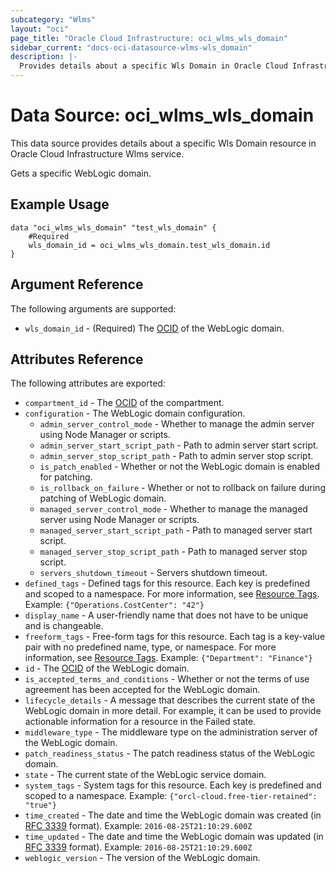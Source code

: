 ```yaml
---
subcategory: "Wlms"
layout: "oci"
page_title: "Oracle Cloud Infrastructure: oci_wlms_wls_domain"
sidebar_current: "docs-oci-datasource-wlms-wls_domain"
description: |-
  Provides details about a specific Wls Domain in Oracle Cloud Infrastructure Wlms service
---
```


# Data Source: oci_wlms_wls_domain
This data source provides details about a specific Wls Domain resource in Oracle Cloud Infrastructure Wlms service.

Gets a specific WebLogic domain.


## Example Usage

```hcl
data "oci_wlms_wls_domain" "test_wls_domain" {
	#Required
	wls_domain_id = oci_wlms_wls_domain.test_wls_domain.id
}
```

## Argument Reference

The following arguments are supported:

* `wls_domain_id` - (Required) The [OCID](https://docs.cloud.oracle.com/iaas/Content/General/Concepts/identifiers.htm) of the WebLogic domain.


## Attributes Reference

The following attributes are exported:

* `compartment_id` - The [OCID](https://docs.cloud.oracle.com/iaas/Content/General/Concepts/identifiers.htm) of the compartment.
* `configuration` - The WebLogic domain configuration. 
	* `admin_server_control_mode` - Whether to manage the admin server using Node Manager or scripts.
	* `admin_server_start_script_path` - Path to admin server start script.
	* `admin_server_stop_script_path` - Path to admin server stop script.
	* `is_patch_enabled` - Whether or not the WebLogic domain is enabled for patching.
	* `is_rollback_on_failure` - Whether or not to rollback on failure during patching of WebLogic domain.
	* `managed_server_control_mode` - Whether to manage the managed server using Node Manager or scripts.
	* `managed_server_start_script_path` - Path to managed server start script.
	* `managed_server_stop_script_path` - Path to managed server stop script.
	* `servers_shutdown_timeout` - Servers shutdown timeout.
* `defined_tags` - Defined tags for this resource. Each key is predefined and scoped to a namespace. For more information, see [Resource Tags](https://docs.cloud.oracle.com/iaas/Content/General/Concepts/resourcetags.htm).  Example: `{"Operations.CostCenter": "42"}` 
* `display_name` - A user-friendly name that does not have to be unique and is changeable.
* `freeform_tags` - Free-form tags for this resource. Each tag is a key-value pair with no predefined name, type, or namespace. For more information, see [Resource Tags](https://docs.cloud.oracle.com/iaas/Content/General/Concepts/resourcetags.htm).  Example: `{"Department": "Finance"}` 
* `id` - The [OCID](https://docs.cloud.oracle.com/iaas/Content/General/Concepts/identifiers.htm) of the WebLogic domain.
* `is_accepted_terms_and_conditions` - Whether or not the terms of use agreement has been accepted for the WebLogic domain.
* `lifecycle_details` - A message that describes the current state of the WebLogic domain in more detail. For example, it can be used to provide actionable information for a resource in the Failed state. 
* `middleware_type` - The middleware type on the administration server of the WebLogic domain.
* `patch_readiness_status` - The patch readiness status of the WebLogic domain.
* `state` - The current state of the WebLogic service domain.
* `system_tags` - System tags for this resource. Each key is predefined and scoped to a namespace.  Example: `{"orcl-cloud.free-tier-retained": "true"}` 
* `time_created` - The date and time the WebLogic domain was created (in [RFC 3339](https://tools.ietf.org/rfc/rfc3339) format).  Example: `2016-08-25T21:10:29.600Z` 
* `time_updated` - The date and time the WebLogic domain was updated (in [RFC 3339](https://tools.ietf.org/rfc/rfc3339) format).  Example: `2016-08-25T21:10:29.600Z` 
* `weblogic_version` - The version of the WebLogic domain.


